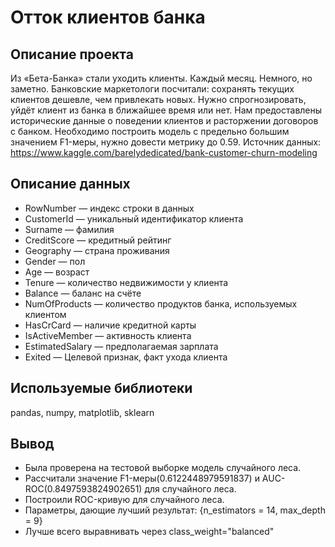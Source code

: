 # Отток клиентов банка
## Описание проекта
Из «Бета-Банка» стали уходить клиенты. Каждый месяц. Немного, но заметно. Банковские маркетологи посчитали: сохранять текущих клиентов дешевле, чем привлекать новых.
Нужно спрогнозировать, уйдёт клиент из банка в ближайшее время или нет. Нам предоставлены исторические данные о поведении клиентов и расторжении договоров с банком.
Необходимо построить модель с предельно большим значением F1-меры, нужно довести метрику до 0.59.
Источник данных: https://www.kaggle.com/barelydedicated/bank-customer-churn-modeling
## Описание данных
- RowNumber — индекс строки в данных
- CustomerId — уникальный идентификатор клиента
- Surname — фамилия
- CreditScore — кредитный рейтинг
- Geography — страна проживания
- Gender — пол
- Age — возраст
- Tenure — количество недвижимости у клиента
- Balance — баланс на счёте
- NumOfProducts — количество продуктов банка, используемых клиентом
- HasCrCard — наличие кредитной карты
- IsActiveMember — активность клиента
- EstimatedSalary — предполагаемая зарплата
- Exited — Целевой признак, факт ухода клиента

## Используемые библиотеки
pandas, numpy, matplotlib, sklearn

## Вывод 
- Была проверена на тестовой выборке модель случайного леса.
- Рассчитали значение F1-меры(0.6122448979591837) и AUC-ROC(0.8497593824902651) для случайного леса.
- Построили ROC-кривую для случайного леса.
- Параметры, дающие лучший результат: {n_estimators = 14, max_depth = 9}
- Лучше всего выравнивать через class_weight="balanced"

